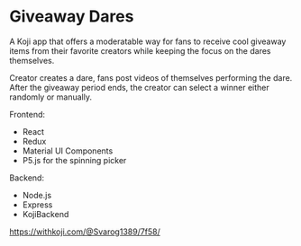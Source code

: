 # Giveaway Dares

A Koji app that offers a moderatable way for fans to receive cool giveaway items from their favorite creators while keeping the focus on the dares themselves.

Creator creates a dare, fans post videos of themselves performing the dare. After the giveaway period ends, the creator can select a winner either randomly or manually.

Frontend: 
- React
- Redux
- Material UI Components
- P5.js for the spinning picker

Backend: 
- Node.js
- Express
- KojiBackend


https://withkoji.com/@Svarog1389/7f58/